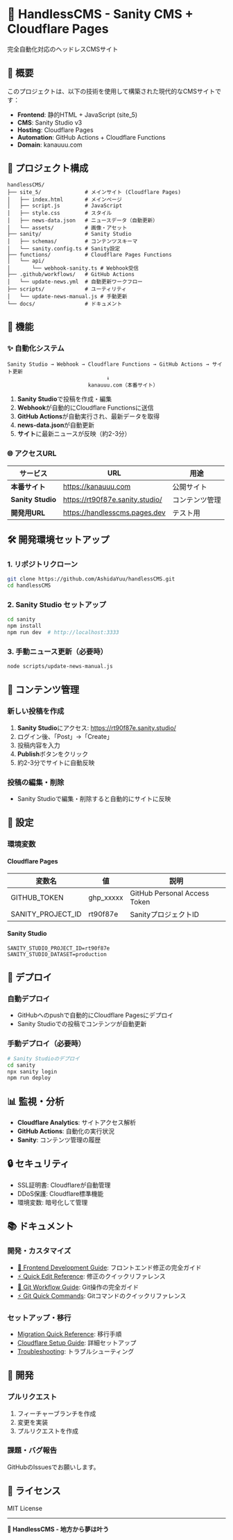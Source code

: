 # 🚀 HandlessCMS - Sanity CMS + Cloudflare Pages

完全自動化対応のヘッドレスCMSサイト

## 📖 概要

このプロジェクトは、以下の技術を使用して構築された現代的なCMSサイトです：

- **Frontend**: 静的HTML + JavaScript (site_5)
- **CMS**: Sanity Studio v3
- **Hosting**: Cloudflare Pages
- **Automation**: GitHub Actions + Cloudflare Functions
- **Domain**: kanauuu.com

## 🚀 プロジェクト構成

```
handlessCMS/
├── site_5/              # メインサイト (Cloudflare Pages)
│   ├── index.html       # メインページ
│   ├── script.js        # JavaScript
│   ├── style.css        # スタイル
│   ├── news-data.json   # ニュースデータ（自動更新）
│   └── assets/          # 画像・アセット
├── sanity/              # Sanity Studio
│   ├── schemas/         # コンテンツスキーマ
│   └── sanity.config.ts # Sanity設定
├── functions/           # Cloudflare Pages Functions
│   └── api/
│       └── webhook-sanity.ts # Webhook受信
├── .github/workflows/   # GitHub Actions
│   └── update-news.yml  # 自動更新ワークフロー
├── scripts/             # ユーティリティ
│   └── update-news-manual.js # 手動更新
└── docs/                # ドキュメント
```

## 🎯 機能

### ✨ 自動化システム

```
Sanity Studio → Webhook → Cloudflare Functions → GitHub Actions → サイト更新
                                ↓
                          kanauuu.com（本番サイト）
```

1. **Sanity Studio**で投稿を作成・編集
2. **Webhook**が自動的にCloudflare Functionsに送信
3. **GitHub Actions**が自動実行され、最新データを取得
4. **news-data.json**が自動更新
5. **サイト**に最新ニュースが反映（約2-3分）

### 🌐 アクセスURL

| サービス | URL | 用途 |
|---------|-----|------|
| **本番サイト** | https://kanauuu.com | 公開サイト |
| **Sanity Studio** | https://rt90f87e.sanity.studio/ | コンテンツ管理 |
| **開発用URL** | https://handlesscms.pages.dev | テスト用 |

## 🛠️ 開発環境セットアップ

### 1. リポジトリクローン

```bash
git clone https://github.com/AshidaYuu/handlessCMS.git
cd handlessCMS
```

### 2. Sanity Studio セットアップ

```bash
cd sanity
npm install
npm run dev  # http://localhost:3333
```

### 3. 手動ニュース更新（必要時）

```bash
node scripts/update-news-manual.js
```

## 📝 コンテンツ管理

### 新しい投稿を作成

1. **Sanity Studio**にアクセス: https://rt90f87e.sanity.studio/
2. ログイン後、「Post」→「Create」
3. 投稿内容を入力
4. **Publish**ボタンをクリック
5. 約2-3分でサイトに自動反映

### 投稿の編集・削除

- Sanity Studioで編集・削除すると自動的にサイトに反映

## 🔧 設定

### 環境変数

#### Cloudflare Pages

| 変数名 | 値 | 説明 |
|--------|-----|------|
| GITHUB_TOKEN | ghp_xxxxx | GitHub Personal Access Token |
| SANITY_PROJECT_ID | rt90f87e | SanityプロジェクトID |

#### Sanity Studio

```env
SANITY_STUDIO_PROJECT_ID=rt90f87e
SANITY_STUDIO_DATASET=production
```

## 🚀 デプロイ

### 自動デプロイ

- GitHubへのpushで自動的にCloudflare Pagesにデプロイ
- Sanity Studioでの投稿でコンテンツが自動更新

### 手動デプロイ（必要時）

```bash
# Sanity Studioのデプロイ
cd sanity
npx sanity login
npm run deploy
```

## 📊 監視・分析

- **Cloudflare Analytics**: サイトアクセス解析
- **GitHub Actions**: 自動化の実行状況
- **Sanity**: コンテンツ管理の履歴

## 🔒 セキュリティ

- SSL証明書: Cloudflareが自動管理
- DDoS保護: Cloudflare標準機能
- 環境変数: 暗号化して管理

## 📚 ドキュメント

### 開発・カスタマイズ
- [🎨 Frontend Development Guide](docs/frontend-development-guide.md): フロントエンド修正の完全ガイド
- [⚡ Quick Edit Reference](docs/quick-edit-reference.md): 修正のクイックリファレンス
- [🚀 Git Workflow Guide](docs/git-workflow-guide.md): Git操作の完全ガイド
- [⚡ Git Quick Commands](docs/git-quick-commands.md): Gitコマンドのクイックリファレンス

### セットアップ・移行
- [Migration Quick Reference](docs/migration-quick-reference.md): 移行手順
- [Cloudflare Setup Guide](docs/cloudflare-pages-setup.md): 詳細セットアップ
- [Troubleshooting](docs/cloudflare-troubleshooting.md): トラブルシューティング

## 🤝 開発

### プルリクエスト

1. フィーチャーブランチを作成
2. 変更を実装
3. プルリクエストを作成

### 課題・バグ報告

GitHubのIssuesでお願いします。

## 📄 ライセンス

MIT License

---

**🌟 HandlessCMS - 地方から夢は叶う**